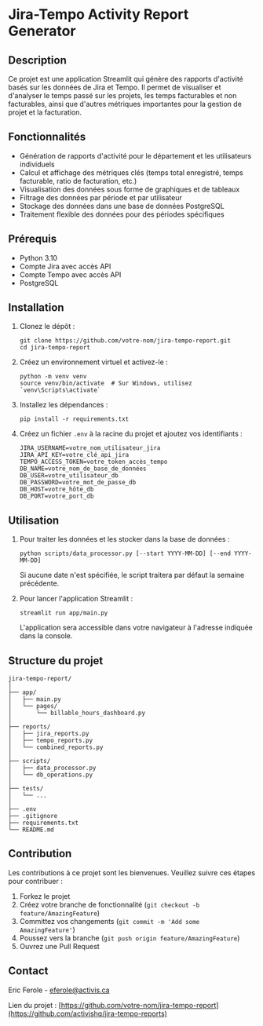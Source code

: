 # Jira-Tempo Activity Report Generator

## Description
Ce projet est une application Streamlit qui génère des rapports d'activité basés sur les données de Jira et Tempo. Il permet de visualiser et d'analyser le temps passé sur les projets, les temps facturables et non facturables, ainsi que d'autres métriques importantes pour la gestion de projet et la facturation.

## Fonctionnalités
- Génération de rapports d'activité pour le département et les utilisateurs individuels
- Calcul et affichage des métriques clés (temps total enregistré, temps facturable, ratio de facturation, etc.)
- Visualisation des données sous forme de graphiques et de tableaux
- Filtrage des données par période et par utilisateur
- Stockage des données dans une base de données PostgreSQL
- Traitement flexible des données pour des périodes spécifiques

## Prérequis
- Python 3.10
- Compte Jira avec accès API
- Compte Tempo avec accès API
- PostgreSQL

## Installation
1. Clonez le dépôt :
   ```
   git clone https://github.com/votre-nom/jira-tempo-report.git
   cd jira-tempo-report
   ```

2. Créez un environnement virtuel et activez-le :
   ```
   python -m venv venv
   source venv/bin/activate  # Sur Windows, utilisez `venv\Scripts\activate`
   ```

3. Installez les dépendances :
   ```
   pip install -r requirements.txt
   ```

4. Créez un fichier `.env` à la racine du projet et ajoutez vos identifiants :
   ```
   JIRA_USERNAME=votre_nom_utilisateur_jira
   JIRA_API_KEY=votre_clé_api_jira
   TEMPO_ACCESS_TOKEN=votre_token_accès_tempo
   DB_NAME=votre_nom_de_base_de_données
   DB_USER=votre_utilisateur_db
   DB_PASSWORD=votre_mot_de_passe_db
   DB_HOST=votre_hôte_db
   DB_PORT=votre_port_db
   ```

## Utilisation
1. Pour traiter les données et les stocker dans la base de données :
   ```
   python scripts/data_processor.py [--start YYYY-MM-DD] [--end YYYY-MM-DD]
   ```
   Si aucune date n'est spécifiée, le script traitera par défaut la semaine précédente.

2. Pour lancer l'application Streamlit :
   ```
   streamlit run app/main.py
   ```
   L'application sera accessible dans votre navigateur à l'adresse indiquée dans la console.

## Structure du projet
```
jira-tempo-report/
│
├── app/
│   ├── main.py
│   └── pages/
│       └── billable_hours_dashboard.py
│
├── reports/
│   ├── jira_reports.py
│   ├── tempo_reports.py
│   └── combined_reports.py
│
├── scripts/
│   ├── data_processor.py
│   └── db_operations.py
│
├── tests/
│   └── ...
│
├── .env
├── .gitignore
├── requirements.txt
└── README.md
```

## Contribution
Les contributions à ce projet sont les bienvenues. Veuillez suivre ces étapes pour contribuer :
1. Forkez le projet
2. Créez votre branche de fonctionnalité (`git checkout -b feature/AmazingFeature`)
3. Committez vos changements (`git commit -m 'Add some AmazingFeature'`)
4. Poussez vers la branche (`git push origin feature/AmazingFeature`)
5. Ouvrez une Pull Request

## Contact
Eric Ferole - [eferole@activis.ca](mailto:eferole@activis.ca)

Lien du projet : [https://github.com/votre-nom/jira-tempo-report](https://github.com/activishq/jira-tempo-reports)
